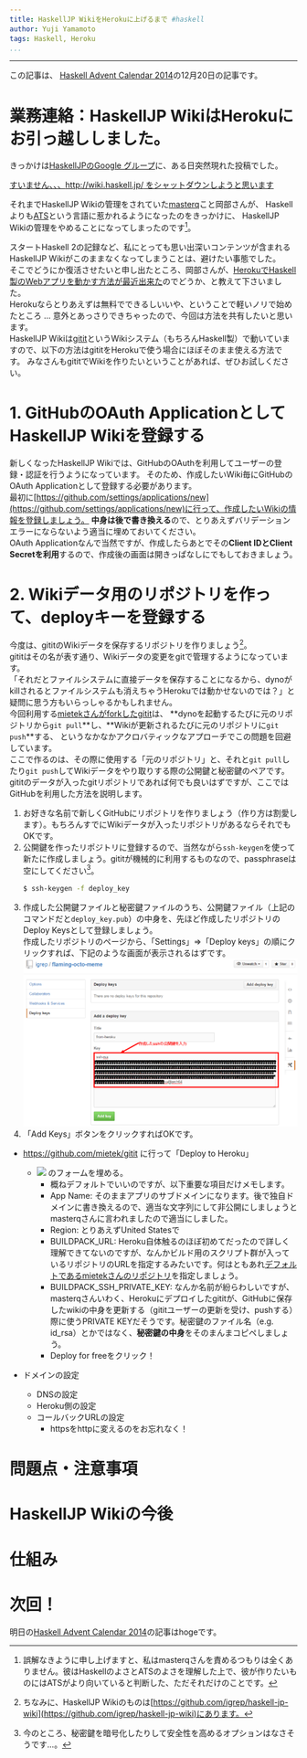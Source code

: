 ```yaml
---
title: HaskellJP WikiをHerokuに上げるまで #haskell
author: Yuji Yamamoto
tags: Haskell, Heroku
...
```

---

この記事は、
[Haskell Advent Calendar 2014](http://qiita.com/advent-calendar/2014/haskell)の12月20日の記事です。

# 業務連絡：HaskellJP WikiはHerokuにお引っ越ししました。

きっかけは[HaskellJPのGoogle グループ](https://groups.google.com/forum/#!forum/haskell-jp)に、ある日突然現れた投稿でした。

[すいません、、、http://wiki.haskell.jp/ をシャットダウンしようと思います](https://groups.google.com/forum/#!topic/haskell-jp/eBpKV6zGM5o)

それまでHaskellJP Wikiの管理をされていた[masterq](https://twitter.com/masterq_mogumog)こと岡部さんが、
Haskellよりも[ATS](http://jats-ug.metasepi.org/)という言語に惹かれるようになったのをきっかけに、
HaskellJP Wikiの管理をやめることになってしまったのです[^masterq]。

[^masterq]: 誤解なきように申し上げますと、私はmasterqさんを責めるつもりは全くありません。彼はHaskellのよさとATSのよさを理解した上で、彼が作りたいものにはATSがより向いていると判断した、ただそれだけのことです。

スタートHaskell 2の記録など、私にとっても思い出深いコンテンツが含まれるHaskellJP Wikiがこのままなくなってしまうことは、避けたい事態でした。 \
そこでどうにか復活させたいと申し出たところ、岡部さんが、[HerokuでHaskell製のWebアプリを動かす方法が最近出来た](https://haskellonheroku.com/)のでどうか、と教えて下さいました。 \
Herokuならとりあえずは無料でできるしいいや、ということで軽いノリで始めたところ ... 意外とあっさりできちゃったので、今回は方法を共有したいと思います。 \
HaskellJP Wikiは[gitit](https://github.com/jgm/gitit)というWikiシステム（もちろんHaskell製）で動いていますので、以下の方法はgititをHerokuで使う場合にほぼそのまま使える方法です。
みなさんもgititでWikiを作りたいということがあれば、ぜひお試しください。

# 1. GitHubのOAuth ApplicationとしてHaskellJP Wikiを登録する

新しくなったHaskellJP Wikiでは、GitHubのOAuthを利用してユーザーの登録・認証を行うようになっています。
そのため、作成したいWiki毎にGitHubのOAuth Applicationとして登録する必要があります。 \
最初に[https://github.com/settings/applications/new](https://github.com/settings/applications/new)に行って、作成したいWikiの情報を登録しましょう。
**中身は後で書き換える**ので、とりあえずバリデーションエラーにならないよう適当に埋めておいてください。 \
OAuth Applicationなんで当然ですが、作成したらあとでその**Client IDとClient Secretを利用**するので、作成後の画面は開きっぱなしにでもしておきましょう。

# 2. Wikiデータ用のリポジトリを作って、deployキーを登録する

今度は、gititのWikiデータを保存するリポジトリを作りましょう[^wiki-data]。 \
gititはその名が表す通り、Wikiデータの変更をgitで管理するようになっています。 \
「それだとファイルシステムに直接データを保存することになるから、dynoがkillされるとファイルシステムも消えちゃうHerokuでは動かせないのでは？」と疑問に思う方もいらっしゃるかもしれません。 \
今回利用する[mietekさんがforkしたgitit](https://github.com/mietek/instant-gitit)は、
**dynoを起動するたびに元のリポジトリから`git pull`**し、**Wikiが更新されるたびに元のリポジトリに`git push`**する、
というなかなかアクロバティックなアプローチでこの問題を回避しています。 \
ここで作るのは、その際に使用する「元のリポジトリ」と、それと`git pull`したり`git push`してWikiデータをやり取りする際の公開鍵と秘密鍵のペアです。 \
gititのデータが入ったgitリポジトリであれば何でも良いはずですが、ここではGitHubを利用した方法を説明します。

1. お好きな名前で新しくGitHubにリポジトリを作りましょう（作り方は割愛します）。もちろんすでにWikiデータが入ったリポジトリがあるならそれでもOKです。
2. 公開鍵を作ったリポジトリに登録するので、当然ながら`ssh-keygen`を使って新たに作成しましょう。gititが機械的に利用するものなので、passphraseは空にしてください[^no-passphrase]。
    ```bash
    $ ssh-keygen -f deploy_key
    ```
3. 作成した公開鍵ファイルと秘密鍵ファイルのうち、公開鍵ファイル（上記のコマンドだと`deploy_key.pub`）の中身を、先ほど作成したリポジトリのDeploy Keysとして登録しましょう。  \
   作成したリポジトリのページから、「Settings」=\>「Deploy keys」の順にクリックすれば、下記のような画面が表示されるはずです。 \
   ![](/imgs/2014-12-20-deploy-keys.png)
4. 「Add Keys」ボタンをクリックすればOKです。

[^wiki-data]: ちなみに、HaskellJP Wikiのものは[https://github.com/igrep/haskell-jp-wiki](https://github.com/igrep/haskell-jp-wiki)にあります。

[^no-passphrase]: 今のところ、秘密鍵を暗号化したりして安全性を高めるオプションはなさそうです...。

- https://github.com/mietek/gitit に行って「Deploy to Heroku」
    - ![](/imgs/2014-11-29-screencapture-dashboard-next-heroku-com-new.png) のフォームを埋める。
        - 概ねデフォルトでいいのですが、以下重要な項目だけメモします。
        - App Name: そのままアプリのサブドメインになります。後で独自ドメインに書き換えるので、適当な文字列にして非公開にしましょうとmasterqさんに言われましたので適当にしました。
        - Region: とりあえずUnited Statesで
        - BUILDPACK_URL: Heroku自体触るのほぼ初めてだったので詳しく理解できてないのですが、なんかビルド用のスクリプト群が入っているリポジトリのURLを指定するみたいです。何はともあれ[デフォルトであるmietekさんのリポジトリ](https://github.com/mietek/haskell-on-heroku)を指定しましょう。
        - BUILDPACK_SSH_PRIVATE_KEY: なんか名前が紛らわしいですが、masterqさんいわく、Herokuにデプロイしたgititが、GitHubに保存したwikiの中身を更新する（gititユーザーの更新を受け、pushする）際に使うPRIVATE KEYだそうです。秘密鍵のファイル名（e.g. id_rsa）とかではなく、**秘密鍵の中身**をそのまんまコピペしましょう。
        - Deploy for freeをクリック！

- ドメインの設定
    - DNSの設定
    - Heroku側の設定
    - コールバックURLの設定
        - httpsをhttpに変えるのをお忘れなく！

# 問題点・注意事項

# HaskellJP Wikiの今後

# 仕組み

# 次回！

明日の[Haskell Advent Calendar 2014](http://qiita.com/advent-calendar/2014/haskell)の記事はhogeです。
